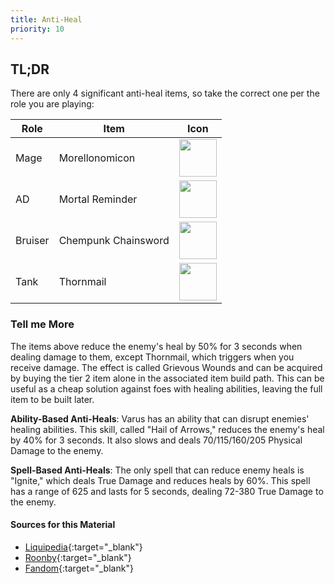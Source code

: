 ```yaml
---
title: Anti-Heal
priority: 10
---
```


## TL;DR

There are only 4 significant anti-heal items, so take the correct one per the
role you are playing:

| Role         | Item                   | Icon                                                          |
| ------------ | ---------------------- | ------------------------------------------------------------- |
| Mage         | Morellonomicon         | <img src="/images/items/Morellonomicon.webp" width="60">      |
| AD           | Mortal Reminder        | <img src="/images/items/Mortal_Reminder.webp" width="60">     |
| Bruiser      | Chempunk Chainsword    | <img src="/images/items/Chempunk_Chainsword.webp" width="60"> |
| Tank         | Thornmail              | <img src="/images/items/Thornmail.webp" width="60">           |


### Tell me More

The items above reduce the enemy's heal by 50% for 3 seconds when dealing
damage to them, except Thornmail, which triggers when you receive damage. The
effect is called Grievous Wounds and can be acquired by buying the tier 2 item
alone in the associated item build path. This can be useful as a cheap solution
against foes with healing abilities, leaving the full item to be built later.


**Ability-Based Anti-Heals**: Varus has an ability that can disrupt enemies'
healing abilities. This skill, called "Hail of Arrows," reduces the enemy's
heal by 40% for 3 seconds. It also slows and deals 70/115/160/205 Physical
Damage to the enemy.


**Spell-Based Anti-Heals**: The only spell that can reduce enemy heals is
"Ignite," which deals True Damage and reduces heals by 60%. This spell has
a range of 625 and lasts for 5 seconds, dealing 72-380 True Damage to
the enemy.

#### Sources for this Material

- [Liquipedia](https://liquipedia.net/wildrift/Grievous_Wounds){:target="_blank"}
- [Roonby](https://roonby.com/2023/02/23/league-of-legends-wild-rift-guide-for-anti-heal/){:target="_blank"}
- [Fandom](https://leagueoflegends.fandom.com/wiki/Wild_Rift){:target="_blank"}
